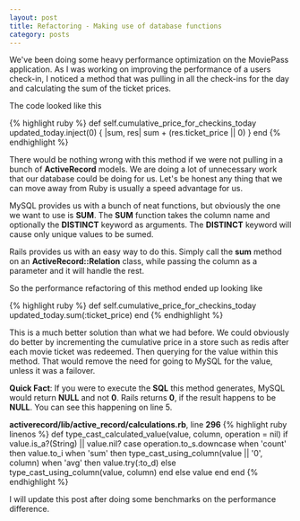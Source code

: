 ```yaml
---
layout: post
title: Refactoring - Making use of database functions
category: posts
---
```


We've been doing some heavy performance optimization on the MoviePass
application. As I was working on improving the performance of a users
check-in, I noticed a method that was pulling in all the check-ins
for the day and calculating the sum of the ticket prices.

The code looked like this

{% highlight ruby %}
  def self.cumulative_price_for_checkins_today
    updated_today.inject(0) { |sum, res| sum + (res.ticket_price || 0) }
  end
{% endhighlight %}

There would be nothing wrong with this method if we were not pulling in
a bunch of **ActiveRecord** models. We are doing a lot of unnecessary work that 
our database could be doing for us. Let's be honest any thing that we can move 
away from Ruby is usually a speed advantage for us.

MySQL provides us with a bunch of neat functions, but obviously the one
we want to use is **SUM**. The **SUM** function takes the column name and
optionally the **DISTINCT** keyword as arguments. The **DISTINCT** keyword will 
cause only unique values to be sumed.

Rails provides us with an easy way to do this. Simply call the **sum**
method on an **ActiveRecord::Relation** class, while passing the column as a
parameter and it will handle the rest.

So the performance refactoring of this method ended up looking like

{% highlight ruby %}
  def self.cumulative_price_for_checkins_today
    updated_today.sum(:ticket_price)
  end
{% endhighlight %}

This is a much better solution than what we had before. We could obviously do better 
by incrementing the cumulative price in a store such as redis after each
movie ticket was redeemed. Then querying for the value within this method. That would remove the need for going to MySQL for the value, unless it was a failover.

**Quick Fact**: If you were to execute the **SQL** this method generates,
MySQL would return **NULL** and not **0**. Rails returns **0**, if the result
happens to be **NULL**. You can see this happening on line 5.

**activerecord/lib/active_record/calculations.rb**, line **296**
{% highlight ruby linenos %}
  def type_cast_calculated_value(value, column, operation = nil)
    if value.is_a?(String) || value.nil?
      case operation.to_s.downcase
      when 'count' then value.to_i
      when 'sum'   then type_cast_using_column(value || '0',
        column)
      when 'avg' then value.try(:to_d)
      else type_cast_using_column(value, column)
      end
    else
      value
    end
  end
{% endhighlight %}

I will update this post after doing some benchmarks on the performance
difference.
